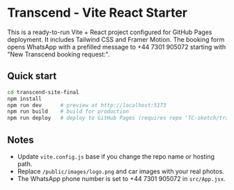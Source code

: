 # Transcend - Vite React Starter

This is a ready-to-run Vite + React project configured for GitHub Pages deployment.
It includes Tailwind CSS and Framer Motion. The booking form opens WhatsApp with a prefilled message to +44 7301 905072 starting with "New Transcend booking request:".

## Quick start

```bash
cd transcend-site-final
npm install
npm run dev      # preview at http://localhost:5173
npm run build    # build for production
npm run deploy   # deploy to GitHub Pages (requires repo 'TC-sketch/transcend-site')
```

## Notes
- Update `vite.config.js` base if you change the repo name or hosting path.
- Replace `/public/images/logo.png` and car images with your real photos.
- The WhatsApp phone number is set to +44 7301 905072 in `src/App.jsx`.
